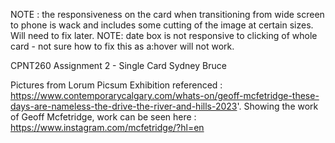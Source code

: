 
NOTE : the responsiveness on the card when transitioning from wide screen to phone is wack and includes some cutting of the image at certain sizes. Will need to fix later. 
NOTE: date box is not responsive to clicking of whole card - not sure how to fix this as a:hover will not work. 


CPNT260
Assignment 2 - Single Card
Sydney Bruce


Pictures from Lorum Picsum 
Exhibition referenced : https://www.contemporarycalgary.com/whats-on/geoff-mcfetridge-these-days-are-nameless-the-drive-the-river-and-hills-2023'. 
Showing the work of Geoff Mcfetridge, work can be seen here : https://www.instagram.com/mcfetridge/?hl=en